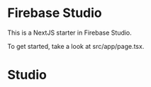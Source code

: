 # Firebase Studio

This is a NextJS starter in Firebase Studio.

To get started, take a look at src/app/page.tsx.
# Studio
